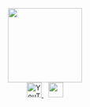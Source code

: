 <div id="header" align="center">
  <img src="https://media3.giphy.com/media/v1.Y2lkPTc5MGI3NjExcWc2cHFqbzB6d2Z6dTFqcnc5Y29kaGJodHVsaHNyeWFjNHJjZzVxNyZlcD12MV9pbnRlcm5hbF9naWZfYnlfaWQmY3Q9cw/eNAsjO55tPbgaor7ma/giphy.gif" width="150" />
</div>

<div id="badges" align="center">
  <a href="https://www.youtube.com/watch?v=xvFZjo5PgG0&list=RDxvFZjo5PgG0&start_radio=1">
    <img src="https://img.shields.io/badge/YouTube-red?style=for-the-badge&logo=youtube&logoColor=white" alt="YouTube Badge" style="height: 30px;"/>
  </a>
  <a href="t.me/faIl1n" style="margin-left: 10px;">
    <img src="https://img.shields.io/badge/Telegramm-blue?style=for-the-badge&logoColor=white" style="height: 30px;"/>
  </a>
</div>
<img src="https://komarev.com/ghpvc/?username=Chmonia&style=flat-square&color=blue" alt=""/>
